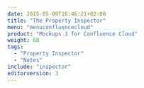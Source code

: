 ```yaml
---
date: 2015-05-09T16:46:21+02:00
title: "The Property Inspector"
menu: "menuconfluencecloud"
product: "Mockups 3 for Confluence Cloud"
weight: 60
tags:
  - "Property Inspector"
  - "Notes"
include: "inspector"
editorversion: 3
---
```


